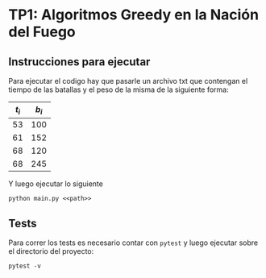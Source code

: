 # TP1: Algoritmos Greedy en la Nación del Fuego

## Instrucciones para ejecutar

Para ejecutar el codigo hay que pasarle un archivo txt que contengan el tiempo de las batallas y el peso de la misma de la siguiente forma: 

| $t_i$ | $b_i$ |
|-------|-------|
|  53   |  100  |
|  61   |  152  |
|  68   |  120  |
|  68   |  245  |

Y luego ejecutar lo siguiente

```
python main.py <<path>>
```

## Tests
Para correr los tests es necesario contar con `pytest` y luego ejecutar sobre el directorio del proyecto: 

```
pytest -v
```